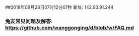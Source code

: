 ##2018年09月28日07时12分07秒 新址: 142.93.91.244
### 兔友常见问题及解答: https://github.com/wanggonging/d/blob/w/FAQ.md
